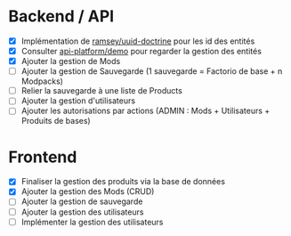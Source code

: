 # Backend / API

* [X] Implémentation de [ramsey/uuid-doctrine](https://github.com/ramsey/uuid-doctrine) pour les id des entités
* [X] Consulter [api-platform/demo](https://github.com/api-platform/demo) pour regarder la gestion des entités
* [X] Ajouter la gestion de Mods
* [ ] Ajouter la gestion de Sauvegarde (1 sauvegarde = Factorio de base + n Modpacks)
* [ ] Relier la sauvegarde à une liste de Products
* [ ] Ajouter la gestion d'utilisateurs
* [ ] Ajouter les autorisations par actions (ADMIN : Mods + Utilisateurs + Produits de bases)

# Frontend

* [X] Finaliser la gestion des produits via la base de données
* [X] Ajouter la gestion des Mods (CRUD) 
* [ ] Ajouter la gestion de sauvegarde
* [ ] Ajouter la gestion des utilisateurs
* [ ] Implémenter la gestion des utilisateurs

